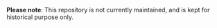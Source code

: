 **Please note**: This repository is not currently maintained, and is kept for historical purpose only.
